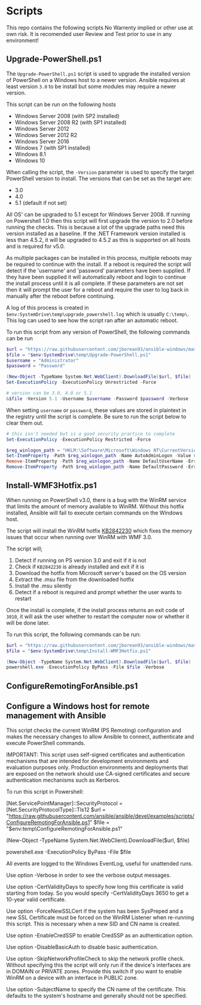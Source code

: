 # Scripts
This repo contains the following scripts 
No Warrenty implied or other use at own risk. It is recomended user Review and Test prior to use in any environment! 

## Upgrade-PowerShell.ps1
The `Upgrade-PowerShell.ps1` script is used to upgrade the installed version of
PowerShell on a Windows host to a newer version. Ansible requires at least
version `3.0` to be install but some modules may require a newer version.

This script can be run on the following hosts
* Windows Server 2008 (with SP2 installed)
* Windows Server 2008 R2 (with SP1 installed)
* Windows Server 2012
* Windows Server 2012 R2
* Windows Server 2016
* Windows 7 (with SP1 installed)
* Windows 8.1
* Windows 10

When calling the script, the `-Version` parameter is used to specify the target
PowerShell version to install. The versions that can be set as the target are:
* 3.0
* 4.0
* 5.1 (default if not set)

All OS' can be upgraded to 5.1 except for Windows Server 2008. If running
on Powershell 1.0 then this script will first upgrade the version to 2.0
before running the checks. This is because a lot of the upgrade paths need
this version installed as a baseline. If the .NET Framework version
installed is less than 4.5.2, it will be upgraded to 4.5.2 as this is
supported on all hosts and is required for v5.0.

As multiple packages can be installed in this process, multiple reboots may
be required to continue with the install. If a reboot is required the
script will detect if the 'username' and 'password' parameters have been
supplied. If they have been supplied it will automatically reboot and login
to continue the install process until it is all complete. If these
parameters are not set then it will prompt the user for a reboot and
require the user to log back in manually after the reboot before
continuing.

A log of this process is created in
`$env:SystemDrive\temp\upgrade_powershell.log` which is usually `C:\temp\`.
This log can used to see how the script ran after an automatic reboot.

To run this script from any version of PowerShell, the following commands can
be run

```PowerShell
$url = "https://raw.githubusercontent.com/jborean93/ansible-windows/master/scripts/Upgrade-PowerShell.ps1"
$file = "$env:SystemDrive\temp\Upgrade-PowerShell.ps1"
$username = "Administrator"
$password = "Password"

(New-Object -TypeName System.Net.WebClient).DownloadFile($url, $file)
Set-ExecutionPolicy -ExecutionPolicy Unrestricted -Force

# version can be 3.0, 4.0 or 5.1
&$file -Version 5.1 -Username $username -Password $password -Verbose
```

When setting `username` or `password`, these values are stored in plaintext in
the registry until the script is complete. Be sure to run the script below to
clear them out.

```PowerShell
# this isn't needed but is a good security practice to complete
Set-ExecutionPolicy -ExecutionPolicy Restricted -Force

$reg_winlogon_path = "HKLM:\Software\Microsoft\Windows NT\CurrentVersion\Winlogon"
Set-ItemProperty -Path $reg_winlogon_path -Name AutoAdminLogon -Value 0
Remove-ItemProperty -Path $reg_winlogon_path -Name DefaultUserName -ErrorAction SilentlyContinue
Remove-ItemProperty -Path $reg_winlogon_path -Name DefaultPassword -ErrorAction SilentlyContinue
```

## Install-WMF3Hotfix.ps1
When running on PowerShell v3.0, there is a bug with the WinRM service that
limits the amount of memory available to WinRM. Without this hotfix installed,
Ansible will fail to execute certain commands on the Windows host.

The script will install the WinRM hotfix [KB2842230](https://support.microsoft.com/en-us/help/2842230/-out-of-memory-error-on-a-computer-that-has-a-customized-maxmemorypers)
which fixes the memory issues that occur when running over WinRM with WMF 3.0.

The script will;
1. Detect if running on PS version 3.0 and exit if it is not
2. Check if `KB2842230` is already installed and exit if it is
3. Download the hotfix from Microsoft server's based on the OS version
4. Extract the .msu file from the downloaded hotfix
5. Install the .msu silently
6. Detect if a reboot is required and prompt whether the user wants to restart

Once the install is complete, if the install process returns an exit
code of `3010`, it will ask the user whether to restart the computer now
or whether it will be done later.

To run this script, the following commands can be run:

```PowerShell
$url = "https://raw.githubusercontent.com/jborean93/ansible-windows/master/scripts/Install-WMF3Hotfix.ps1"
$file = "$env:SystemDrive\temp\Install-WMF3Hotfix.ps1"

(New-Object -TypeName System.Net.WebClient).DownloadFile($url, $file)
powershell.exe -ExecutionPolicy ByPass -File $file -Verbose
```
## ConfigureRemotingForAnsible.ps1
 Configure a Windows host for remote management with Ansible
 -----------------------------------------------------------

 This script checks the current WinRM (PS Remoting) configuration and makes
 the necessary changes to allow Ansible to connect, authenticate and
 execute PowerShell commands.

 IMPORTANT: This script uses self-signed certificates and authentication mechanisms
 that are intended for development environments and evaluation purposes only.
 Production environments and deployments that are exposed on the network should
 use CA-signed certificates and secure authentication mechanisms such as Kerberos.

 To run this script in Powershell:

 [Net.ServicePointManager]::SecurityProtocol = [Net.SecurityProtocolType]::Tls12
 $url = "https://raw.githubusercontent.com/ansible/ansible/devel/examples/scripts/ConfigureRemotingForAnsible.ps1"
 $file = "$env:temp\ConfigureRemotingForAnsible.ps1"

 (New-Object -TypeName System.Net.WebClient).DownloadFile($url, $file)

 powershell.exe -ExecutionPolicy ByPass -File $file

 All events are logged to the Windows EventLog, useful for unattended runs.

 Use option -Verbose in order to see the verbose output messages.

 Use option -CertValidityDays to specify how long this certificate is valid
 starting from today. So you would specify -CertValidityDays 3650 to get
 a 10-year valid certificate.

 Use option -ForceNewSSLCert if the system has been SysPreped and a new
 SSL Certificate must be forced on the WinRM Listener when re-running this
 script. This is necessary when a new SID and CN name is created.

 Use option -EnableCredSSP to enable CredSSP as an authentication option.

 Use option -DisableBasicAuth to disable basic authentication.

 Use option -SkipNetworkProfileCheck to skip the network profile check.
 Without specifying this the script will only run if the device's interfaces
 are in DOMAIN or PRIVATE zones.  Provide this switch if you want to enable
 WinRM on a device with an interface in PUBLIC zone.

 Use option -SubjectName to specify the CN name of the certificate. This
 defaults to the system's hostname and generally should not be specified.
 
 
 
